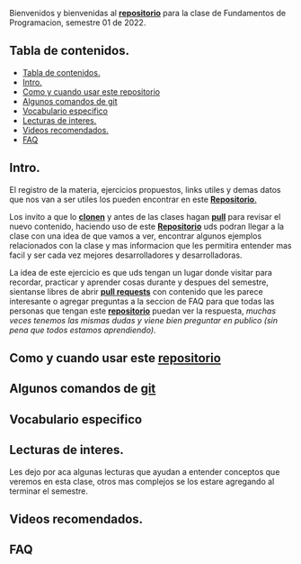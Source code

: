 Bienvenidos y bienvenidas al [**repositorio**]() para la clase de Fundamentos de Programacion, semestre 01 de 2022.

## Tabla de contenidos.

- [Tabla de contenidos.](#tabla-de-contenidos)
- [Intro.](#intro)
- [Como y cuando usar este repositorio](#como-y-cuando-usar-este-repositorio)
- [Algunos comandos de git](#algunos-comandos-de-git)
- [Vocabulario especifico](#vocabulario-especifico)
- [Lecturas de interes.](#lecturas-de-interes)
- [Videos recomendados.](#videos-recomendados)
- [FAQ](#faq)

## Intro.
El registro de la materia, ejercicios propuestos, links utiles y demas datos que nos van a ser utiles los pueden encontrar en este [**Repositorio**.]()

Los invito a que lo [**clonen**]() y antes de las clases hagan [**pull**]() para revisar el nuevo contenido, haciendo uso de este [**Repositorio**]() uds podran llegar a la clase con una idea de que vamos a ver, encontrar algunos ejemplos relacionados con la clase y mas informacion que les permitira entender mas facil y ser cada vez mejores desarrolladores y desarrolladoras.

La idea de este ejercicio es que uds tengan un lugar donde visitar para recordar, practicar y aprender cosas durante y despues del semestre, sientanse libres de abrir [**pull requests**]() con contenido que les parece interesante o agregar preguntas a la seccion de FAQ para que todas las personas que tengan este [**repositorio**]() puedan ver la respuesta, _muchas veces tenemos las mismas dudas y viene bien preguntar en publico (sin pena que todos estamos aprendiendo)_.

## Como y cuando usar este [repositorio]()

## Algunos comandos de [git]()

## Vocabulario especifico

## Lecturas de interes.
Les dejo por aca algunas lecturas que ayudan a entender conceptos que veremos en esta clase, otros mas complejos se los estare agregando al terminar el semestre.

## Videos recomendados.

## FAQ